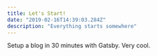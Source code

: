 ```yaml
---
title: Let's Start!
date: "2019-02-16T14:39:03.284Z"
description: "Everything starts somewhere"
---
```


Setup a blog in 30 minutes with Gatsby. Very cool.
